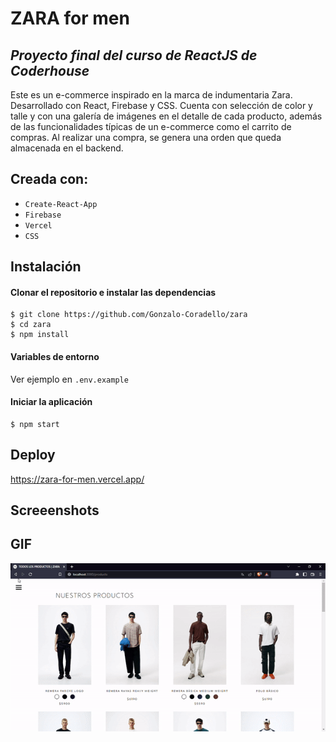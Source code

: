 # ZARA for men
## _Proyecto final del curso de ReactJS de Coderhouse_

Este es un e-commerce inspirado en la marca de indumentaria Zara. Desarrollado con React, Firebase y CSS. Cuenta con selección de color y talle y con una galería de imágenes en el detalle de cada producto, además de las funcionalidades típicas de un e-commerce como el carrito de compras. Al realizar una compra, se genera una orden que queda almacenada en el backend.

## Creada con:
- `Create-React-App`
- `Firebase`
- `Vercel`
- `CSS`

## Instalación

#### Clonar el repositorio e instalar las dependencias

``` 
$ git clone https://github.com/Gonzalo-Coradello/zara
$ cd zara
$ npm install
```

#### Variables de entorno
Ver ejemplo en `.env.example`

#### Iniciar la aplicación
```
$ npm start
```

## Deploy
https://zara-for-men.vercel.app/

## Screeenshots

## GIF
![](https://github.com/Gonzalo-Coradello/zara/blob/main/zara-ecommerce.gif)
